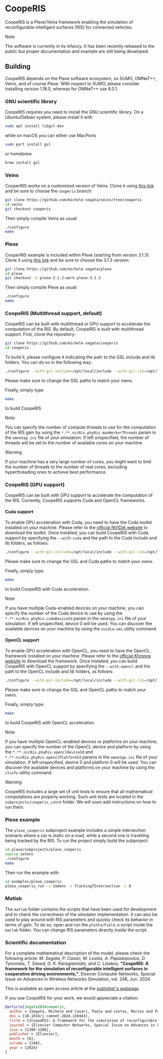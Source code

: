 # CoopeRIS

CoopeRIS is a Plexe/Veins framework enabling the simulation of reconfigurable intelligent surfaces (RIS) for connected vehicles.

> [!NOTE]
> The software is currently in its infancy. It has been recently released to the public but proper documentation and example are still being developed.

## Building

CoopeRIS depends on the Plexe software ecosystem, so SUMO, OMNeT++, Veins, and of course Plexe.
With respect to SUMO, please consider installing version 1.18.0, whereas for OMNeT++ use 6.0.1.

### GNU scientific library
CoopeRIS requires you need to install the GNU scientific library.
On a Ubuntu/Debian system, please install it with
```bash
sudo apt install libgsl-dev
```
while on macOS you can either use MacPorts
```bash
sudo port install gsl
```
or homebrew
```bash
brew install gsl
```

### Veins
CooperRIS works on a customized version of Veins.
Clone it using [this link](https://github.com/michele-segata/veins/tree/cooperis) and be sure to choose the `cooperis` branch:
```bash
git clone https://github.com/michele-segata/veins/tree/cooperis
cd veins
git checkout cooperis
```
Then simply compile Veins as usual:
```bash
./configure
make
```

### Plexe
CooperRIS example is included within Plexe (starting from version 3.1.3).
Clone it using [this link](https://github.com/michele-segata/plexe) and be sure to choose the 3.1.3 version:
```bash
git clone https://github.com/michele-segata/plexe
cd plexe
git checkout -b plexe-3.1.3-work plexe-3.1.3
```
Then simply compile Plexe as usual:
```bash
./configure
make
```

### CoopeRIS (Multithread support, default)

CoopeRIS can be built with multithread or GPU support to accelerate the
computation of the RIS. By default, CoopeRIS is built with multithread support.
First, clone the repository:

```bash
git clone https://github.com/michele-segata/cooperis
cd cooperis
```
To build it, please configure it indicating the path to the GSL include and lib folders.
You can do so in the following way:
```bash
./configure --with-gsl-include=/opt/local/include --with-gsl-lib=/opt/local/lib
```

Please make sure to change the GSL paths to match your owns.

Finally, simply type

```bash
make
```

to build CoopeRIS.

> [!NOTE]
> You can specify
> the number of compute threads to use for the computation of the RIS gain by
> using the `*.**.nicRis.phyRis.maxWorkerThreads` param in the `omnetpp.ini` file
> of your simulation. If left unspecified, the number of threads will be
> set to the number of available cores on your machine.

> [!WARNING]
> If your machine has a very large number of cores, you might want to limit the
> number of threads to the number of real cores, excluding hyperthreading ones to
> achieve best performance.

### CoopeRIS (GPU support)

CoopeRIS can be built with GPU support to accelerate the computation of the RIS.
Currently, CoopeRIS supports Cuda and OpenCL frameworks.

#### Cuda support

To enable GPU acceleration with Cuda, you need to have the Cuda toolkit installed on your
machine. Please refer to the
[official NVIDIA website](https://developer.nvidia.com/cuda-downloads) to
download the toolkit. Once installed, you can build CoopeRIS with Cuda support
by specifying the `--with-cuda` and the path to the Cuda include and lib
folders, as follows:

```bash
./configure --with-gsl-include=/opt/local/include --with-gsl-lib=/opt/local/lib --with-cuda --with-cuda-include=/opt/local/include --with-cuda-lib=/opt/local/lib
```

Please make sure to change the GSL and Cuda paths to match your owns.

Finally, simply type.

```bash
make
```

to build CoopeRIS with Cuda acceleration.

> [!NOTE]
> If you have multiple Cuda-enabled devices on your machine, you can specify the
> number of the Cuda device to use by using the `*.**.nicRis.phyRis.cudaDeviceId`
> param in the `omnetpp.ini` file of your simulation. If left unspecified, device
> 0 will be used. You can discover the available devices on your machine by using
> the `nvidia-smi` utility command.

#### OpenCL support

To enable GPU acceleration with OpenCL, you need to have the OpenCL framework
installed on your machine. Please refer to the
[official Khronos website](https://www.khronos.org/opencl/) to download the
framework. Once installed, you can build CoopeRIS with OpenCL support by
specifying the `--with-opencl` and the path to the OpenCL include and lib
folders, as follows:

```bash
./configure --with-gsl-include=/opt/local/include --with-gsl-lib=/opt/local/lib --with-opencl --with-opencl-include=/opt/local/include --with-opencl-lib=/opt/local/lib
```

Please make sure to change the GSL and OpenCL paths to match your owns.

Finally, simply type.

```bash
make
```

to build CoopeRIS with OpenCL acceleration.

> [!NOTE]
> If you have multiple OpenCL-enabled devices or platforms on your machine, you
> can specify the number of the OpenCL device and platform by using the
> `*.**.nicRis.phyRis.openclDeviceId` and `*.**.nicRis.phyRis.openclPlatformId`
> params in the `omnetpp.ini` file of your simulation. If left unspecified, device
> 0 and platform 0 will be used. You can discover the
> available devices and platforms on your machine by using the `clinfo` utility command.

> [!WARNING]
> CoopeRIS includes a large set of unit tests to ensure that all mathematical computations are properly working.
> Such unit tests are located in the `subprojects/cooperis_catch` folder.
> We will soon add instructions on how to run them.

### Plexe example

The `plexe_cooperis` subproject example includes a simple intersection scenario where a car is static on a road, while a second one is travelling being tracked by the RIS.
To run the project simply build the subproject:
```bash
cd plexe/subprojects/plexe_cooperis
source setenv
./configure
make
```
Then run the example with:
```bash
cd examples/plexe_cooperis
plexe_cooperis_run -u Cmdenv -c TrackingTIntersection -r 0
```

### Matlab

The `matlab` folder contains the scripts that have been used for development and to check the correctness of the simulator implementation.
It can also be used to play around with RIS parameters and quickly check its behavior in terms of gain.
To do so, open and run the `plotFarField.m` script inside the `matlab` folder.
You can change RIS parameters directly inside the script.

### Scientific documentation

For a complete mathematical description of the model, please check the following article:
_M. Segata, P. Casari, M. Lestas, A. Papadopoulos, D. Tyrovolas, T. Saeed, G. K. Karagiannidis, and C. Liaskos,_ **"CoopeRIS: A framework for the simulation of reconfigurable intelligent surfaces in cooperative driving environments,"**, Elsevier Computer Networks, Special Issue on Advances in Wireless Networks Simulation, vol. 248, Jun. 2024

This is available as open access article at the [publisher's webpage](https://www.sciencedirect.com/science/article/pii/S1389128624002755?via%3Dihub).

If you use CoopeRIS for your work, we would appreciate a citation:
```bibtex
@article{segata2024cooperis,
  author = {Segata, Michele and Casari, Paolo and Lestas, Marios and Papadopoulos, Alexandros and Tyrovolas, Dimitrios and Saeed, Taqwa and Karagiannidis, George K. and Liaskos, Christos},
  doi = {10.1016/j.comnet.2024.110443},
  title = {{CoopeRIS: A framework for the simulation of reconfigurable intelligent surfaces in cooperative driving environments}},
  journal = {Elsevier Computer Networks, Special Issue on Advances in Wireless Networks Simulation},
  issn = {1389-1286},
  publisher = {Elsevier},
  month = {6},
  volume = {248},
  year = {2024}
}
```
